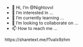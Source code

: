 - 👋 Hi, I’m @Nightovvl
- 👀 I’m interested in ...
- 🌱 I’m currently learning ...
- 💞️ I’m looking to collaborate on ...
- 📫 How to reach me ...

<!---
Nightovvl/Nightovvl is a ✨ special ✨ repository because its `README.md` (this file) appears on your GitHub profile.
You can click the Preview link to take a look at your changes.
--->https://sharetext.me/f1valx9zhm
